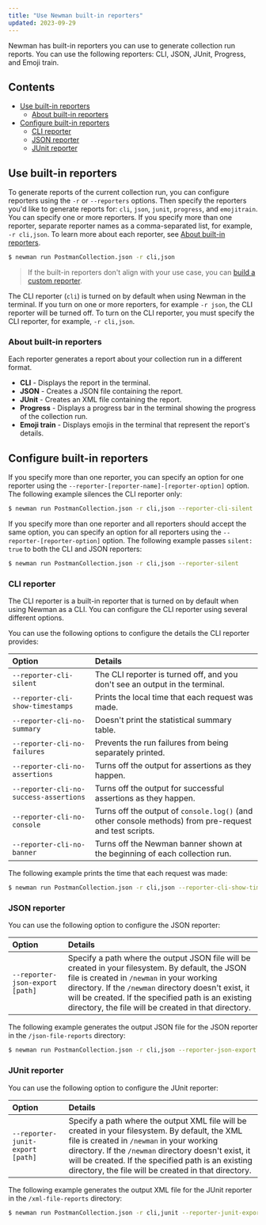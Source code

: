 ```yaml
---
title: "Use Newman built-in reporters"
updated: 2023-09-29
---
```


Newman has built-in reporters you can use to generate collection run reports. You can use the following reporters: CLI, JSON, JUnit, Progress, and Emoji train.

## Contents

* [Use built-in reporters](#use-built-in-reporters)
    * [About built-in reporters](#about-built-in-reporters)
* [Configure built-in reporters](#configure-built-in-reporters)
    * [CLI reporter](#cli-reporter)
    * [JSON reporter](#json-reporter)
    * [JUnit reporter](#junit-reporter)

## Use built-in reporters

To generate reports of the current collection run, you can configure reporters using the `-r` or `--reporters` options. Then specify the reporters you'd like to generate reports for: `cli`, `json`, `junit`, `progress`, and `emojitrain`. You can specify one or more reporters. If you specify more than one reporter, separate reporter names as a comma-separated list, for example, `-r cli,json`. To learn more about each reporter, see [About built-in reporters](#about-built-in-reporters).

```bash
$ newman run PostmanCollection.json -r cli,json
```

> If the built-in reporters don't align with your use case, you can [build a custom reporter](/docs/collections/using-newman-cli/newman-custom-reporters/).

The CLI reporter (`cli`) is turned on by default when using Newman in the terminal. If you turn on one or more reporters, for example `-r json`, the CLI reporter will be turned off. To turn on the CLI reporter, you must specify the CLI reporter, for example, `-r cli,json`.

### About built-in reporters

Each reporter generates a report about your collection run in a different format.

* **CLI** - Displays the report in the terminal.
* **JSON** - Creates a JSON file containing the report.
* **JUnit** - Creates an XML file containing the report.
* **Progress** - Displays a progress bar in the terminal showing the progress of the collection run.
* **Emoji train** - Displays emojis in the terminal that represent the report's details.

## Configure built-in reporters

If you specify more than one reporter, you can specify an option for one reporter using the `--reporter-[reporter-name]-[reporter-option]` option. The following example silences the CLI reporter only:

```bash
$ newman run PostmanCollection.json -r cli,json --reporter-cli-silent
```

If you specify more than one reporter and all reporters should accept the same option, you can specify an option for all reporters using the `--reporter-[reporter-option]` option. The following example passes `silent: true` to both the CLI and JSON reporters:

```bash
$ newman run PostmanCollection.json -r cli,json --reporter-silent
```

### CLI reporter

The CLI reporter is a built-in reporter that is turned on by default when using Newman as a CLI. You can configure the CLI reporter using several different options.

You can use the following options to configure the details the CLI reporter provides:

| Option | Details |
|:--|:--|
| `--reporter-cli-silent` | The CLI reporter is turned off, and you don't see an output in the terminal. |
| `--reporter-cli-show-timestamps` | Prints the local time that each request was made. |
| `--reporter-cli-no-summary` | Doesn't print the statistical summary table. |
| `--reporter-cli-no-failures` | Prevents the run failures from being separately printed. |
| `--reporter-cli-no-assertions` | Turns off the output for assertions as they happen. |
| `--reporter-cli-no-success-assertions` | Turns off the output for successful assertions as they happen. |
| `--reporter-cli-no-console` | Turns off the output of `console.log()` (and other console methods) from pre-request and test scripts. |
| `--reporter-cli-no-banner` | Turns off the Newman banner shown at the beginning of each collection run. |

The following example prints the time that each request was made:

```bash
$ newman run PostmanCollection.json -r cli,json --reporter-cli-show-timestamps
```

### JSON reporter

You can use the following option to configure the JSON reporter:

| Option | Details |
|:--|:--|
| `--reporter-json-export [path]` | Specify a path where the output JSON file will be created in your filesystem. By default, the JSON file is created in `/newman` in your working directory. If the `/newman` directory doesn't exist, it will be created. If the specified path is an existing directory, the file will be created in that directory. |

The following example generates the output JSON file for the JSON reporter in the `/json-file-reports` directory:

```bash
$ newman run PostmanCollection.json -r cli,json --reporter-json-export json-file-reports
```

### JUnit reporter

You can use the following option to configure the JUnit reporter:

| Option | Details |
|:--|:--|
| `--reporter-junit-export [path]` | Specify a path where the output XML file will be created in your filesystem. By default, the XML file is created in `/newman` in your working directory. If the `/newman` directory doesn't exist, it will be created. If the specified path is an existing directory, the file will be created in that directory. |

The following example generates the output XML file for the JUnit reporter in the `/xml-file-reports` directory:

```bash
$ newman run PostmanCollection.json -r cli,junit --reporter-junit-export xml-file-reports
```
